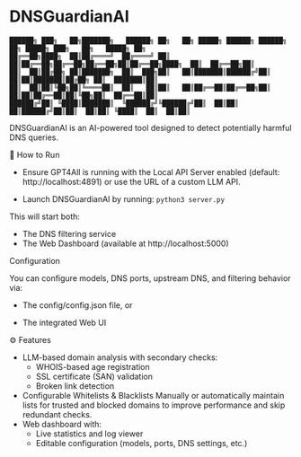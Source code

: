 # DNSGuardianAI

```plaintext
██████╗ ███╗   ██╗███████╗   ██████╗ ██╗   ██╗ █████╗ ██████╗ ██████╗ ██╗ █████╗ ███╗   ██╗   █████╗ ██╗
██╔══██╗████╗  ██║██╔════╝  ██╔════╝ ██║   ██║██╔══██╗██╔══██╗██╔══██╗██║██╔══██╗████╗  ██║  ██╔══██╗██║
██║  ██║██╔██╗ ██║███████╗  ██║  ███╗██║   ██║███████║██████╔╝██║  ██║██║███████║██╔██╗ ██║  ███████║██║
██║  ██║██║╚██╗██║╚════██║  ██║   ██║██║   ██║██╔══██║██╔══██╗██║  ██║██║██╔══██║██║╚██╗██║  ██╔══██║██║
██████╔╝██║ ╚████║███████║  ╚██████╔╝╚██████╔╝██║  ██║██║  ██║██████╔╝██║██║  ██║██║ ╚████║  ██║  ██║██║
```
DNSGuardianAI is an AI-powered tool designed to detect potentially harmful DNS queries.

🚀 How to Run

- Ensure GPT4All is running with the Local API Server enabled (default: http://localhost:4891) or use the URL of a custom LLM API.

- Launch DNSGuardianAI by running: ```python3 server.py ```

This will start both:

- The DNS filtering service
- The Web Dashboard (available at http://localhost:5000)

Configuration

You can configure models, DNS ports, upstream DNS, and filtering behavior via:

- The config/config.json file, or

- The integrated Web UI

⚙️ Features
- LLM-based domain analysis with secondary checks:
  - WHOIS-based age registration
  - SSL certificate (SAN) validation
  - Broken link detection
- Configurable Whitelists & Blacklists
Manually or automatically maintain lists for trusted and blocked domains to improve performance and skip redundant checks.
- Web dashboard with:
  - Live statistics and log viewer
  - Editable configuration (models, ports, DNS settings, etc.)
